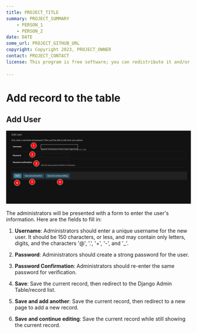 ```yaml
---
title: PROJECT_TITLE
summary: PROJECT_SUMMARY
    - PERSON_1
    - PERSON_2
date: DATE
some_url: PROJECT_GITHUB_URL
copyright: Copyright 2023, PROJECT_OWNER
contact: PROJECT_CONTACT
license: This program is free software; you can redistribute it and/or modify it under the terms of the GNU Affero General Public License as published by the Free Software Foundation; either version 3 of the License, or (at your option) any later version.

---
```


# Add record to the table

## Add User

![Add user](./img/django-add-record-1.png)

The administrators will be presented with a form to enter the user's information. Here are the fields to fill in:

1. **Username**: Administrators should enter a unique username for the new user. It should be 150 characters, or less, and may contain only letters, digits, and the characters '@', '.', '+', '-', and '_'.

2. **Password**: Administrators should create a strong password for the user. 

3. **Password Confirmation**: Administrators should re-enter the same password for verification.

4. **Save**: Save the current record, then redirect to the Django Admin Table/record list.

5. **Save and add another**: Save the current record, then redirect to a new page to add a new record.

6. **Save and continue editing**: Save the current record while still showing the current record.

